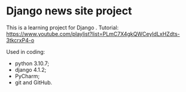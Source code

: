 # Django news site project
This is a learning project for Django .
Tutorial: https://www.youtube.com/playlist?list=PLmC7X4gkQWCeyIdLxHZdts-3tkcrxP4-o

Used in coding:
- python 3.10.7;
- django 4.1.2;
- PyCharm;
- git and GitHub.